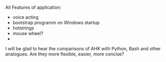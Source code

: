 

All Features of application:
- voice acting
- bootstrap programm on Windows startup
- hotstrings
- mouse wheel?
- 

I will be glad to hear the comparisons of AHK with Python, Bash and other analogues. Are they more flexible, easier, more concise?




